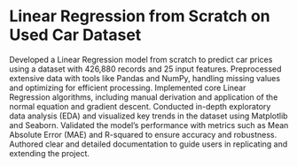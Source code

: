 # Linear Regression from Scratch on Used Car Dataset
Developed a Linear Regression model from scratch to predict car prices using a dataset with 426,880 records and 25 input features.
Preprocessed extensive data with tools like Pandas and NumPy, handling missing values and optimizing for efficient processing.
Implemented core Linear Regression algorithms, including manual derivation and application of the normal equation and gradient descent.
Conducted in-depth exploratory data analysis (EDA) and visualized key trends in the dataset using Matplotlib and Seaborn.
Validated the model’s performance with metrics such as Mean Absolute Error (MAE) and R-squared to ensure accuracy and robustness.
Authored clear and detailed documentation to guide users in replicating and extending the project.
